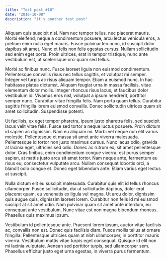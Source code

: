 ```yaml
---
title: "Test post #10"
date: "2016-10-08"
description: "it's another test post"
---
```


Aliquam quis suscipit nisl. Nam nec tempor tellus, nec placerat mauris. Morbi eleifend, neque a condimentum posuere, arcu lectus vehicula eros, a pretium enim nulla eget mauris. Fusce pulvinar leo nunc, id suscipit dolor dapibus sit amet. Nunc et felis non felis egestas cursus. Nullam sollicitudin sed enim eget porta. Proin ultrices, erat in tempor tristique, nunc ante vestibulum est, ut scelerisque orci quam sed tellus.

Morbi ac finibus nunc. Fusce laoreet ligula non euismod condimentum. Pellentesque convallis risus nec tellus sagittis, et volutpat mi semper. Integer vel turpis ac risus aliquam tempor. Etiam a euismod nunc. In hac habitasse platea dictumst. Aliquam feugiat urna in massa facilisis, vitae elementum dolor mollis. Integer rhoncus risus lacus, et faucibus dolor vestibulum id. Vivamus eros nisl, volutpat a ipsum hendrerit, porttitor semper nunc. Curabitur vitae fringilla felis. Nam porta quam tellus. Curabitur sagittis fringilla lorem euismod convallis. Donec sollicitudin ultrices quam sit amet sollicitudin. Suspendisse potenti.

Ut facilisis, ex eget tempor pharetra, ipsum justo pharetra felis, sed suscipit lacus velit vitae felis. Fusce sed tortor a neque luctus posuere. Proin dictum id sapien ac dignissim. Nam eu aliquam mi. Morbi vel neque non elit varius molestie. Pellentesque et massa sit amet ante viverra malesuada. Pellentesque id tortor non justo maximus cursus. Nunc lacus odio, gravida at lacinia eget, ultricies sed odio. Donec ac rutrum ex, sit amet pellentesque dolor. Cras finibus, enim condimentum congue viverra, est purus semper sapien, at mattis justo arcu sit amet tortor. Nam neque ante, fermentum eu risus eu, consectetur vulputate arcu. Nullam consequat lobortis orci, a blandit odio congue et. Donec eget bibendum ante. Etiam varius eget lectus at suscipit.

Nulla dictum elit eu suscipit malesuada. Curabitur quis elit id tellus rhoncus ullamcorper. Fusce sollicitudin, dui ut sollicitudin dapibus, dolor erat placerat quam, eu venenatis ex ligula vel magna. Ut arcu dolor, dignissim quis augue quis, dignissim laoreet lorem. Curabitur non felis id mi euismod suscipit at sit amet odio. Nam pulvinar quam sit amet ante interdum, eu consequat ante vestibulum. Nunc vitae est non magna bibendum rhoncus. Phasellus quis maximus ipsum.

Vestibulum id pellentesque ante. Praesent lorem ipsum, auctor vitae facilisis ac, convallis non est. Donec quis facilisis diam. Fusce mollis tellus at ornare fringilla. Pellentesque ultricies quam at nibh ullamcorper, in porttitor mauris viverra. Vestibulum mattis vitae turpis eget consequat. Quisque id elit non mi lacinia vulputate. Aenean sed porttitor turpis, sed ullamcorper sem. Phasellus efficitur justo eget urna egestas, in viverra purus fermentum.
